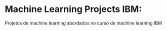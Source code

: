 # Machine Learning Projects IBM:
 Projetos de machine learning abordados no curso de machine learning IBM
